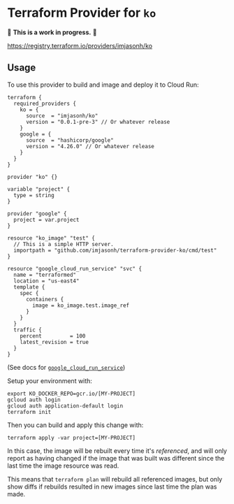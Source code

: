 # Terraform Provider for `ko`

🚨 **This is a work in progress.** 🚨

https://registry.terraform.io/providers/imjasonh/ko

## Usage

To use this provider to build and image and deploy it to Cloud Run:

```
terraform {
  required_providers {
    ko = {
      source  = "imjasonh/ko"
      version = "0.0.1-pre-3" // Or whatever release
    }
    google = {
      source  = "hashicorp/google"
      version = "4.26.0" // Or whatever release
    }
  }
}

provider "ko" {}

variable "project" {
  type = string
}

provider "google" {
  project = var.project
}

resource "ko_image" "test" {
  // This is a simple HTTP server.
  importpath = "github.com/imjasonh/terraform-provider-ko/cmd/test"
}

resource "google_cloud_run_service" "svc" {
  name = "terraformed"
  location = "us-east4"
  template {
    spec {
      containers {
        image = ko_image.test.image_ref
      }
    }
  }
  traffic {
    percent         = 100
    latest_revision = true
  }
}
```

(See docs for [`google_cloud_run_service`](https://registry.terraform.io/providers/hashicorp/google/latest/docs/resources/cloud_run_service))

Setup your environment with:

```
export KO_DOCKER_REPO=gcr.io/[MY-PROJECT]
gcloud auth login
gcloud auth application-default login
terraform init
```

Then you can build and apply this change with:

```
terraform apply -var project=[MY-PROJECT]
```

In this case, the image will be rebuilt every time it's _referenced_, and will only report as having changed if the image that was built was different since the last time the image resource was read.

This means that `terraform plan` will rebuild all referenced images, but only show diffs if rebuilds resulted in new images since last time the plan was made.